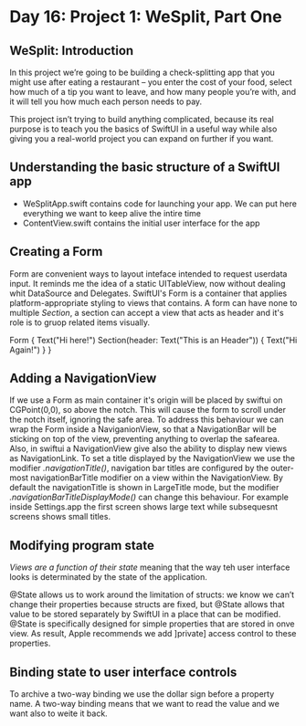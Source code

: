 # Day 16: Project 1: WeSplit, Part One

## WeSplit: Introduction
In this project we’re going to be building a check-splitting app that you might use after eating a restaurant – you enter the cost of your food, select how much of a tip you want to leave, and how many people you’re with, and it will tell you how much each person needs to pay.

This project isn’t trying to build anything complicated, because its real purpose is to teach you the basics of SwiftUI in a useful way while also giving you a real-world project you can expand on further if you want.

## Understanding the basic structure of a SwiftUI app

* WeSplitApp.swift contains code for launching your app. We can put here everything we want to keep alive the intire time
* ContentView.swift contains the initial user interface for the app

## Creating a Form
Form are convenient ways to layout inteface intended to request userdata input. It reminds me the idea of a static UITableView, now without dealing whit DataSource and Delegates.
SwiftUI's Form is a container that applies platform-appropriate styling to views that contains. A form can have none to multiple *Section*, a section can accept a view that acts as header and it's role is to gruop related items visually.

Form {
    Text("Hi here!")
    Section(header: Text("This is an Header")) {
        Text("Hi Again!")
    }
}

## Adding a NavigationView
If we use a Form as main container it's origin will be placed by swiftui on CGPoint(0,0), so above the notch. This will cause the form to scroll under the notch itself, ignoring the safe area.
To address this behaviour we can wrap the Form inside a NaviganionView, so that a NavigationBar will be sticking on top of the view, preventing anything to overlap the safearea.
Also, in swiftui a NavigationView give also the ability to display new views as NavigationLink. 
To set a title displayed by the NavigationView we use the modifier *.navigationTitle()*, navigation bar titles are configured by the outer-most navigationBarTitle modifier on a view within the NavigationView.
By default the navigationTitle is shown in LargeTitle mode, but the modifier *.navigationBarTitleDisplayMode()* can change this behaviour. For example inside Settings.app the first screen shows large text while subsequesnt screens shows small titles.


## Modifying program state
*Views are a function of their state* meaning that the way teh user interface looks is determinated by the state of the application.

@State allows us to work around the limitation of structs: we know we can’t change their properties because structs are fixed, but @State allows that value to be stored separately by SwiftUI in a place that can be modified.
@State is specifically designed for simple properties that are stored in onve view. As result, Apple recommends we add ]private] access control to these properties.


## Binding state to user interface controls 
To archive a two-way binding we use the dollar sign before a property name. 
A two-way binding means that we want to read the value and we want also to weite it back.
